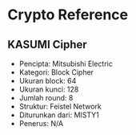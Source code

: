 # Crypto Reference

## KASUMI Cipher

* Pencipta: Mitsubishi Electric
* Kategori: Block Cipher
* Ukuran block: 64
* Ukuran kunci: 128
* Jumlah round: 8
* Struktur: Feistel Network
* Diturunkan dari: MISTY1
* Penerus: N/A